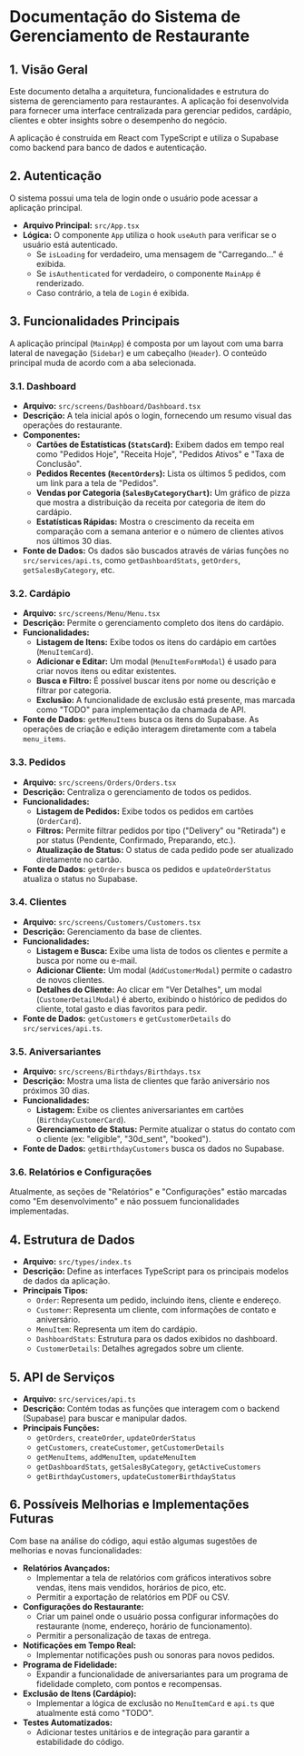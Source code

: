# Documentação do Sistema de Gerenciamento de Restaurante

## 1. Visão Geral

Este documento detalha a arquitetura, funcionalidades e estrutura do sistema de gerenciamento para restaurantes. A aplicação foi desenvolvida para fornecer uma interface centralizada para gerenciar pedidos, cardápio, clientes e obter insights sobre o desempenho do negócio.

A aplicação é construída em React com TypeScript e utiliza o Supabase como backend para banco de dados e autenticação.

## 2. Autenticação

O sistema possui uma tela de login onde o usuário pode acessar a aplicação principal.

- **Arquivo Principal:** `src/App.tsx`
- **Lógica:** O componente `App` utiliza o hook `useAuth` para verificar se o usuário está autenticado.
  - Se `isLoading` for verdadeiro, uma mensagem de "Carregando..." é exibida.
  - Se `isAuthenticated` for verdadeiro, o componente `MainApp` é renderizado.
  - Caso contrário, a tela de `Login` é exibida.

## 3. Funcionalidades Principais

A aplicação principal (`MainApp`) é composta por um layout com uma barra lateral de navegação (`Sidebar`) e um cabeçalho (`Header`). O conteúdo principal muda de acordo com a aba selecionada.

### 3.1. Dashboard

- **Arquivo:** `src/screens/Dashboard/Dashboard.tsx`
- **Descrição:** A tela inicial após o login, fornecendo um resumo visual das operações do restaurante.
- **Componentes:**
  - **Cartões de Estatísticas (`StatsCard`):** Exibem dados em tempo real como "Pedidos Hoje", "Receita Hoje", "Pedidos Ativos" e "Taxa de Conclusão".
  - **Pedidos Recentes (`RecentOrders`):** Lista os últimos 5 pedidos, com um link para a tela de "Pedidos".
  - **Vendas por Categoria (`SalesByCategoryChart`):** Um gráfico de pizza que mostra a distribuição da receita por categoria de item do cardápio.
  - **Estatísticas Rápidas:** Mostra o crescimento da receita em comparação com a semana anterior e o número de clientes ativos nos últimos 30 dias.
- **Fonte de Dados:** Os dados são buscados através de várias funções no `src/services/api.ts`, como `getDashboardStats`, `getOrders`, `getSalesByCategory`, etc.

### 3.2. Cardápio

- **Arquivo:** `src/screens/Menu/Menu.tsx`
- **Descrição:** Permite o gerenciamento completo dos itens do cardápio.
- **Funcionalidades:**
  - **Listagem de Itens:** Exibe todos os itens do cardápio em cartões (`MenuItemCard`).
  - **Adicionar e Editar:** Um modal (`MenuItemFormModal`) é usado para criar novos itens ou editar existentes.
  - **Busca e Filtro:** É possível buscar itens por nome ou descrição e filtrar por categoria.
  - **Exclusão:** A funcionalidade de exclusão está presente, mas marcada como "TODO" para implementação da chamada de API.
- **Fonte de Dados:** `getMenuItems` busca os itens do Supabase. As operações de criação e edição interagem diretamente com a tabela `menu_items`.

### 3.3. Pedidos

- **Arquivo:** `src/screens/Orders/Orders.tsx`
- **Descrição:** Centraliza o gerenciamento de todos os pedidos.
- **Funcionalidades:**
  - **Listagem de Pedidos:** Exibe todos os pedidos em cartões (`OrderCard`).
  - **Filtros:** Permite filtrar pedidos por tipo ("Delivery" ou "Retirada") e por status (Pendente, Confirmado, Preparando, etc.).
  - **Atualização de Status:** O status de cada pedido pode ser atualizado diretamente no cartão.
- **Fonte de Dados:** `getOrders` busca os pedidos e `updateOrderStatus` atualiza o status no Supabase.

### 3.4. Clientes

- **Arquivo:** `src/screens/Customers/Customers.tsx`
- **Descrição:** Gerenciamento da base de clientes.
- **Funcionalidades:**
  - **Listagem e Busca:** Exibe uma lista de todos os clientes e permite a busca por nome ou e-mail.
  - **Adicionar Cliente:** Um modal (`AddCustomerModal`) permite o cadastro de novos clientes.
  - **Detalhes do Cliente:** Ao clicar em "Ver Detalhes", um modal (`CustomerDetailModal`) é aberto, exibindo o histórico de pedidos do cliente, total gasto e dias favoritos para pedir.
- **Fonte de Dados:** `getCustomers` e `getCustomerDetails` do `src/services/api.ts`.

### 3.5. Aniversariantes

- **Arquivo:** `src/screens/Birthdays/Birthdays.tsx`
- **Descrição:** Mostra uma lista de clientes que farão aniversário nos próximos 30 dias.
- **Funcionalidades:**
  - **Listagem:** Exibe os clientes aniversariantes em cartões (`BirthdayCustomerCard`).
  - **Gerenciamento de Status:** Permite atualizar o status do contato com o cliente (ex: "eligible", "30d_sent", "booked").
- **Fonte de Dados:** `getBirthdayCustomers` busca os dados no Supabase.

### 3.6. Relatórios e Configurações

Atualmente, as seções de "Relatórios" e "Configurações" estão marcadas como "Em desenvolvimento" e não possuem funcionalidades implementadas.

## 4. Estrutura de Dados

- **Arquivo:** `src/types/index.ts`
- **Descrição:** Define as interfaces TypeScript para os principais modelos de dados da aplicação.
- **Principais Tipos:**
  - `Order`: Representa um pedido, incluindo itens, cliente e endereço.
  - `Customer`: Representa um cliente, com informações de contato e aniversário.
  - `MenuItem`: Representa um item do cardápio.
  - `DashboardStats`: Estrutura para os dados exibidos no dashboard.
  - `CustomerDetails`: Detalhes agregados sobre um cliente.

## 5. API de Serviços

- **Arquivo:** `src/services/api.ts`
- **Descrição:** Contém todas as funções que interagem com o backend (Supabase) para buscar e manipular dados.
- **Principais Funções:**
  - `getOrders`, `createOrder`, `updateOrderStatus`
  - `getCustomers`, `createCustomer`, `getCustomerDetails`
  - `getMenuItems`, `addMenuItem`, `updateMenuItem`
  - `getDashboardStats`, `getSalesByCategory`, `getActiveCustomers`
  - `getBirthdayCustomers`, `updateCustomerBirthdayStatus`

## 6. Possíveis Melhorias e Implementações Futuras

Com base na análise do código, aqui estão algumas sugestões de melhorias e novas funcionalidades:

- **Relatórios Avançados:**
  - Implementar a tela de relatórios com gráficos interativos sobre vendas, itens mais vendidos, horários de pico, etc.
  - Permitir a exportação de relatórios em PDF ou CSV.
- **Configurações do Restaurante:**
  - Criar um painel onde o usuário possa configurar informações do restaurante (nome, endereço, horário de funcionamento).
  - Permitir a personalização de taxas de entrega.
- **Notificações em Tempo Real:**
  - Implementar notificações push ou sonoras para novos pedidos.
- **Programa de Fidelidade:**
  - Expandir a funcionalidade de aniversariantes para um programa de fidelidade completo, com pontos e recompensas.
- **Exclusão de Itens (Cardápio):**
  - Implementar a lógica de exclusão no `MenuItemCard` e `api.ts` que atualmente está como "TODO".
- **Testes Automatizados:**
  - Adicionar testes unitários e de integração para garantir a estabilidade do código.

